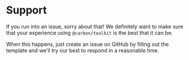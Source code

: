 # Support

If you run into an issue, sorry about that! We definitely want to make sure that
your experience using `@carbon/toolkit` is the best that it can be.

When this happens, just create an issue on GitHub by filling out the template
and we'll try our best to respond in a reasonable time.
